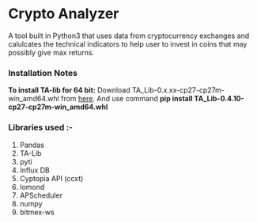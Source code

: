 # Crypto Analyzer

A tool built in Python3 that uses data from cryptocurrency exchanges and calulcates the technical indicators to help user to invest in coins that may possibly give max returns.

### Installation Notes 

**To install TA-lib for 64 bit:**
Download TA_Lib-0.x.xx-cp27-cp27m-win_amd64.whl from [here](http://www.lfd.uci.edu/~gohlke/pythonlibs/#ta-lib).
And use command **pip install TA_Lib-0.4.10-cp27-cp27m-win_amd64.whl**

### Libraries used :-
1. Pandas
2. TA-Lib
3. pyti
4. Influx DB
5. Cyptopia API (ccxt)
6. lomond
7. APScheduler
8. numpy
9. bitmex-ws
